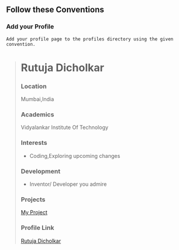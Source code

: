 ## Follow these Conventions

### Add your Profile
    Add your profile page to the profiles directory using the given convention.

> # Rutuja Dicholkar
> ### Location
> Mumbai,India
> ### Academics
> Vidyalankar Institute Of Technology
>
>### Interests
>
>- Coding,Exploring upcoming changes
>
>### Development
>
>- Inventor/ Developer you admire
>
>### Projects
>
>[My Project](https://github.com/Rutujavd) 
>
>### Profile Link
>
>[Rutuja Dicholkar](https://github.com/Rutujavd)
